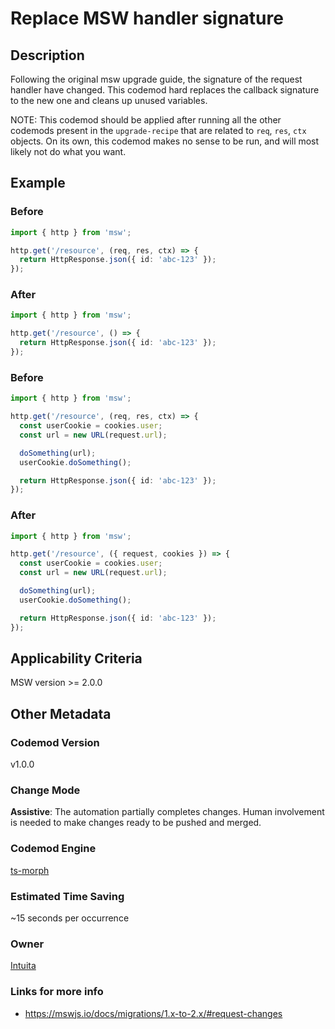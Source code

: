 # Replace MSW handler signature

## Description

Following the original msw upgrade guide, the signature of the request handler have changed. This codemod hard replaces the callback signature to the new one and cleans up unused variables.

NOTE: This codemod should be applied after running all the other codemods present in the `upgrade-recipe` that are related to `req`, `res`, `ctx` objects. On its own, this codemod makes no sense to be run, and will most likely not do what you want.

## Example

### Before

```ts
import { http } from 'msw';

http.get('/resource', (req, res, ctx) => {
  return HttpResponse.json({ id: 'abc-123' });
});
```

### After

```ts
import { http } from 'msw';

http.get('/resource', () => {
  return HttpResponse.json({ id: 'abc-123' });
});
```

### Before

```ts
import { http } from 'msw';

http.get('/resource', (req, res, ctx) => {
  const userCookie = cookies.user;
  const url = new URL(request.url);

  doSomething(url);
  userCookie.doSomething();

  return HttpResponse.json({ id: 'abc-123' });
});
```

### After

```ts
import { http } from 'msw';

http.get('/resource', ({ request, cookies }) => {
  const userCookie = cookies.user;
  const url = new URL(request.url);

  doSomething(url);
  userCookie.doSomething();

  return HttpResponse.json({ id: 'abc-123' });
});
```

## Applicability Criteria

MSW version >= 2.0.0

## Other Metadata

### Codemod Version

v1.0.0

### Change Mode

**Assistive**: The automation partially completes changes. Human involvement is needed to make changes ready to be pushed and merged.

### **Codemod Engine**

[ts-morph](https://github.com/dsherret/ts-morph)

### Estimated Time Saving

~15 seconds per occurrence

### Owner

[Intuita](https://github.com/intuita-inc)

### Links for more info
-   https://mswjs.io/docs/migrations/1.x-to-2.x/#request-changes
